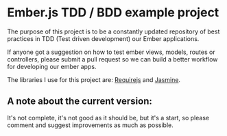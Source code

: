 Ember.js TDD / BDD example project
==============================================

The purpose of this project is to be a constantly updated repository of best practices in TDD (Test driven development) our Ember applications.

If anyone got a suggestion on how to test ember views, models, routes or controllers, please submit a pull request so we can build a better workflow for developing our ember apps.

The libraries I use for this project are: [Requirejs](http://requirejs.org/) and [Jasmine](http://pivotal.github.com/jasmine/). 

## A note about the current version:  
 
 It's not complete, it's not good as it should be, but it's a start, so please comment and suggest improvements as much as possible. 